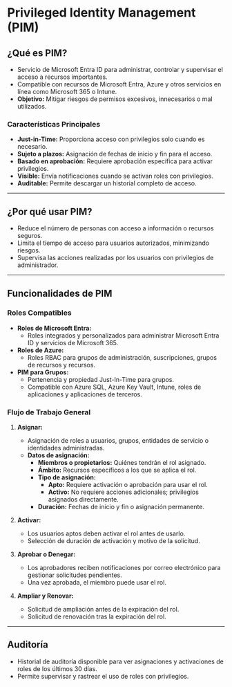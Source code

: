 # Privileged Identity Management (PIM)

## ¿Qué es PIM?
- Servicio de Microsoft Entra ID para administrar, controlar y supervisar el acceso a recursos importantes.
- Compatible con recursos de Microsoft Entra, Azure y otros servicios en línea como Microsoft 365 o Intune.
- **Objetivo:** Mitigar riesgos de permisos excesivos, innecesarios o mal utilizados.

### Características Principales
- **Just-in-Time:** Proporciona acceso con privilegios solo cuando es necesario.
- **Sujeto a plazos:** Asignación de fechas de inicio y fin para el acceso.
- **Basado en aprobación:** Requiere aprobación específica para activar privilegios.
- **Visible:** Envía notificaciones cuando se activan roles con privilegios.
- **Auditable:** Permite descargar un historial completo de acceso.

---

## ¿Por qué usar PIM?
- Reduce el número de personas con acceso a información o recursos seguros.
- Limita el tiempo de acceso para usuarios autorizados, minimizando riesgos.
- Supervisa las acciones realizadas por los usuarios con privilegios de administrador.

---

## Funcionalidades de PIM

### Roles Compatibles
- **Roles de Microsoft Entra:**
  - Roles integrados y personalizados para administrar Microsoft Entra ID y servicios de Microsoft 365.
- **Roles de Azure:**
  - Roles RBAC para grupos de administración, suscripciones, grupos de recursos y recursos.
- **PIM para Grupos:**
  - Pertenencia y propiedad Just-In-Time para grupos.
  - Compatible con Azure SQL, Azure Key Vault, Intune, roles de aplicaciones y aplicaciones de terceros.

### Flujo de Trabajo General
1. **Asignar:**
   - Asignación de roles a usuarios, grupos, entidades de servicio o identidades administradas.
   - **Datos de asignación:**
     - **Miembros o propietarios:** Quiénes tendrán el rol asignado.
     - **Ámbito:** Recursos específicos a los que se aplica el rol.
     - **Tipo de asignación:**
       - **Apto:** Requiere activación o aprobación para usar el rol.
       - **Activo:** No requiere acciones adicionales; privilegios asignados directamente.
     - **Duración:** Fechas de inicio y fin o asignación permanente.

2. **Activar:**
   - Los usuarios aptos deben activar el rol antes de usarlo.
   - Selección de duración de activación y motivo de la solicitud.

3. **Aprobar o Denegar:**
   - Los aprobadores reciben notificaciones por correo electrónico para gestionar solicitudes pendientes.
   - Una vez aprobada, el miembro puede usar el rol.

4. **Ampliar y Renovar:**
   - Solicitud de ampliación antes de la expiración del rol.
   - Solicitud de renovación tras la expiración del rol.

---

## Auditoría
- Historial de auditoría disponible para ver asignaciones y activaciones de roles de los últimos 30 días.
- Permite supervisar y rastrear el uso de roles con privilegios.

